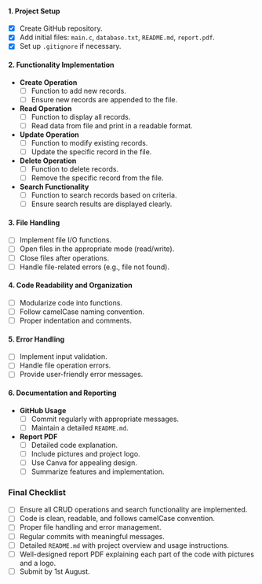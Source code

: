 #### 1. Project Setup
- [X] Create GitHub repository.
- [x] Add initial files: `main.c`, `database.txt`, `README.md`, `report.pdf`.
- [x] Set up `.gitignore` if necessary.

#### 2. Functionality Implementation
- **Create Operation**
  - [ ] Function to add new records.
  - [ ] Ensure new records are appended to the file.
- **Read Operation**
  - [ ] Function to display all records.
  - [ ] Read data from file and print in a readable format.
- **Update Operation**
  - [ ] Function to modify existing records.
  - [ ] Update the specific record in the file.
- **Delete Operation**
  - [ ] Function to delete records.
  - [ ] Remove the specific record from the file.
- **Search Functionality**
  - [ ] Function to search records based on criteria.
  - [ ] Ensure search results are displayed clearly.

#### 3. File Handling
- [ ] Implement file I/O functions.
- [ ] Open files in the appropriate mode (read/write).
- [ ] Close files after operations.
- [ ] Handle file-related errors (e.g., file not found).

#### 4. Code Readability and Organization
- [ ] Modularize code into functions.
- [ ] Follow camelCase naming convention.
- [ ] Proper indentation and comments.

#### 5. Error Handling
- [ ] Implement input validation.
- [ ] Handle file operation errors.
- [ ] Provide user-friendly error messages.

#### 6. Documentation and Reporting
- **GitHub Usage**
  - [ ] Commit regularly with appropriate messages.
  - [ ] Maintain a detailed `README.md`.
- **Report PDF**
  - [ ] Detailed code explanation.
  - [ ] Include pictures and project logo.
  - [ ] Use Canva for appealing design.
  - [ ] Summarize features and implementation.

### Final Checklist
- [ ] Ensure all CRUD operations and search functionality are implemented.
- [ ] Code is clean, readable, and follows camelCase convention.
- [ ] Proper file handling and error management.
- [ ] Regular commits with meaningful messages.
- [ ] Detailed `README.md` with project overview and usage instructions.
- [ ] Well-designed report PDF explaining each part of the code with pictures and a logo.
- [ ] Submit by 1st August.
